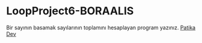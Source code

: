 # LoopProject6-BORAALIS
Bir sayının basamak sayılarının toplamını hesaplayan program yazınız.
[Patika Dev](https://app.patika.dev)
